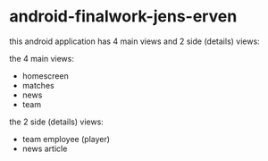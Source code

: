 # android-finalwork-jens-erven

this android application has 4 main views and 2 side (details) views:

the 4 main views: 
- homescreen
- matches
- news
- team

the 2 side (details) views:
- team employee (player)
- news article 
